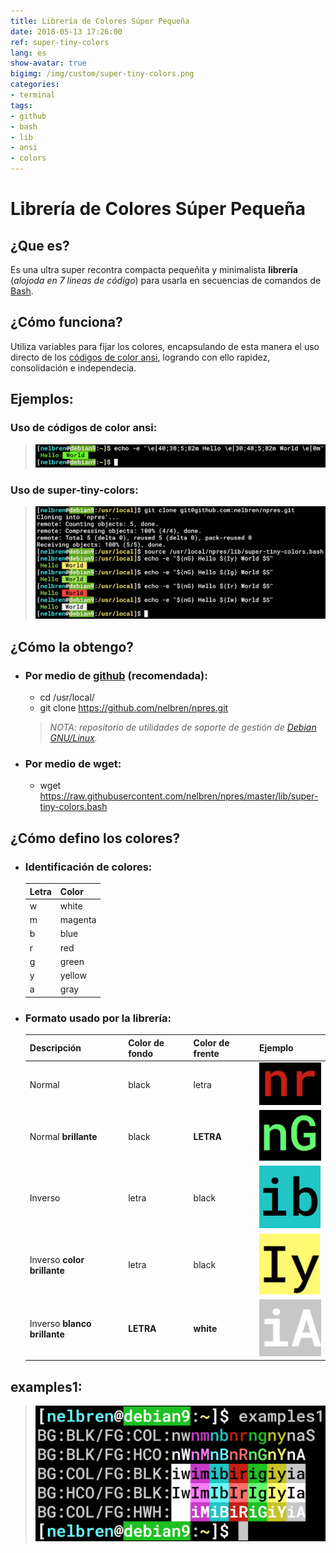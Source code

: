 ```yaml
---
title: Librería de Colores Súper Pequeña
date: 2018-05-13 17:26:00
ref: super-tiny-colors
lang: es
show-avatar: true
bigimg: /img/custom/super-tiny-colors.png
categories:
- terminal
tags:
- github
- bash
- lib
- ansi
- colors
---
```


# Librería de Colores Súper Pequeña

## ¿Que es? 
Es una ultra super recontra compacta pequeñita y minimalista **librería** (*alojoda en 7 lineas de código*) para usarla en secuencias de comandos de [Bash](https://es.wikipedia.org/wiki/Bash).

## ¿Cómo funciona?
Utiliza variables para fijar los colores, encapsulando de esta manera el uso directo de los [códigos de color ansi](https://misc.flogisoft.com/bash/tip_colors_and_formatting), logrando con ello rapidez, consolidación e independecia.

## Ejemplos:

### Uso de códigos de color ansi:
> ![](/img/custom/tip_colors_and_formatting.png)

### Uso de super-tiny-colors:
> ![](/img/custom/uso_de_super-tiny-colors.png)

## ¿Cómo la obtengo?

- ### Por medio de [github](https://github.com/nelbren/npres.git) (recomendada):
  - cd /usr/local/
  - git clone https://github.com/nelbren/npres.git

  > *NOTA: repositorio de utilidades de soporte de gestión de [Debian GNU/Linux](https://debian.org).*

- ### Por medio de wget:
  - wget https://raw.githubusercontent.com/nelbren/npres/master/lib/super-tiny-colors.bash

## ¿Cómo defino los colores?

- ### Identificación de colores:

  **Letra** | **Color**
  --- | ---
  w | white
  m | magenta
  b | blue
  r | red
  g | green
  y | yellow
  a | gray

- ### Formato usado por la librería:

  Descripción | Color de fondo | Color de frente | Ejemplo
  --- | --- | --- | --- 
  Normal | black | letra | ![](/img/custom/nr.png)
  Normal **brillante** | black | **LETRA** | ![](/img/custom/nG.png)
  Inverso | letra | black | ![](/img/custom/ib.png)
  Inverso **color brillante** | letra | black | ![](/img/custom/Iy.png)
  Inverso **blanco brillante** | **LETRA** | **white** | ![](/img/custom/iA.png)

## examples1:
> ![](/img/custom/examples1.png) 
